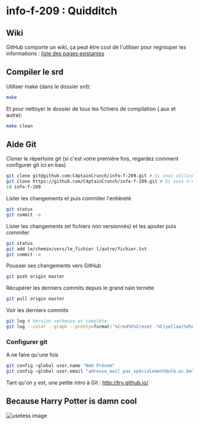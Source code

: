 # info-f-209 : Quidditch

## Wiki
GitHub comporte un wiki, ça peut être cool de l'utiliser pour regrouper les informations : [liste des pages existantes](https://github.com/C4ptainCrunch/info-f-209/wiki/_pages)

## Compiler le srd
Utiliser make (dans le dossier srd):
```bash
make
```

Et pour nettoyer le dossier de tous les fichiers de compilation (.aux et autre):
```bash
make clean
```

## Aide Git
Cloner le répertoire git (si c'est votre première fois, regardez comment configurer git ici en bas)
```bash
git clone git@github.com:C4ptainCrunch/info-f-209.git # Si vous utilisez une clé publique
git clone https://github.com/C4ptainCrunch/info-f-209.git # Si vous n'en avez pas
cd info-f-209
```

Lister les changements et puis commiter l'entièreté
```bash
git status
git commit -a
```

Lister les changements (et fichiers non versionnés) et les ajouter puis commiter
```bash
git status
git add le/chemin/vers/le_fichier l/autre/fichier.txt
git commit -a
```

Pousser ses changements vers GitHub
```bash
git push origin master
```

Récupérer les derniers commits depuis le grand nain ternète
```bash
git pull origin master
```

Voir les derniers commits
```bash
git log # Version verbeuse et complète
git log --color --graph --pretty=format:'%Cred%h%Creset -%C(yellow)%d%Creset %s %Cgreen(%cr) %C(bold blue)<%an>%Creset' --abbrev-commit -- # Version coleur cool
```

### Configurer git
A ne faire qu'une fois
```bash
git config —global user.name "Nom Prénom"
git config —global user.email "adresse_mail_pas_spécialement@ulb.ac.be" # Celle de votre compte GitHub
```

Tant qu'on y est, une petite intro à Git : http://try.github.io/


## Because Harry Potter is damn cool
![useless image](http://www.canailleblog.com/photos/mon-pere-a-son-premier-match-de-quidditch-james-sirius-potter20110511154039.jpg)
